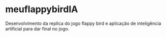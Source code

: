 # meuflappybirdIA
Desenvolvimento da replica do jogo flappy bird e aplicação de inteligência artificial para dar final no jogo.
